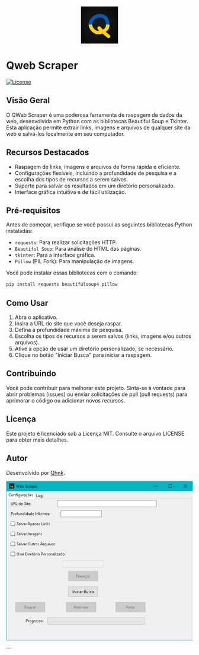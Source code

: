 <p align="center">
  <img src="icone.jpg" alt="Web Scraper Logo" width="100" height="100">
</p>

# Qweb Scraper

[![License](https://img.shields.io/badge/License-MIT-blue.svg)](LICENSE)

## Visão Geral

O QWeb Scraper é uma poderosa ferramenta de raspagem de dados da web, desenvolvida em Python com as bibliotecas Beautiful Soup e Tkinter. Esta aplicação permite extrair links, imagens e arquivos de qualquer site da web e salvá-los localmente em seu computador.

## Recursos Destacados

- Raspagem de links, imagens e arquivos de forma rápida e eficiente.
- Configurações flexíveis, incluindo a profundidade de pesquisa e a escolha dos tipos de recursos a serem salvos.
- Suporte para salvar os resultados em um diretório personalizado.
- Interface gráfica intuitiva e de fácil utilização.

## Pré-requisitos

Antes de começar, verifique se você possui as seguintes bibliotecas Python instaladas:

- `requests`: Para realizar solicitações HTTP.
- `Beautiful Soup`: Para análise do HTML das páginas.
- `tkinter`: Para a interface gráfica.
- `Pillow` (PIL Fork): Para manipulação de imagens.

Você pode instalar essas bibliotecas com o comando:

```bash
pip install requests beautifulsoup4 pillow
```
## Como Usar

1. Abra o aplicativo.
2. Insira a URL do site que você deseja raspar.
3. Defina a profundidade máxima de pesquisa.
4. Escolha os tipos de recursos a serem salvos (links, imagens e/ou outros arquivos).
5. Ative a opção de usar um diretório personalizado, se necessário.
6. Clique no botão "Iniciar Busca" para iniciar a raspagem.


## Contribuindo
Você pode contribuir para melhorar este projeto. Sinta-se à vontade para abrir problemas (issues) ou enviar solicitações de pull (pull requests) para aprimorar o código ou adicionar novos recursos.

## Licença
Este projeto é licenciado sob a Licença MIT. Consulte o arquivo LICENSE para obter mais detalhes.

## Autor
Desenvolvido por [Qhnk](https://github.com/Qhnk).

<p align="center">
  <img src="print.png" alt="Web Scraper Screenshot" width="600">
</p>
```
